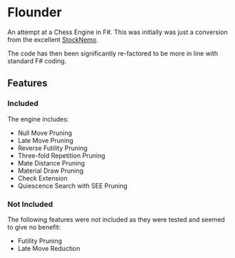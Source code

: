 # Flounder

An attempt at a Chess Engine in F#. This was initially was just a conversion from the excellent [StockNemo](https://github.com/TheBlackPlague/StockNemo).

The code has then been significantly re-factored to be more in line with standard F# coding.

## Features

### Included

The engine includes:

- Null Move Pruning
- Late Move Pruning
- Reverse Futility Pruning
- Three-fold Repetition Pruning
- Mate Distance Pruning
- Material Draw Pruning
- Check Extension
- Quiescence Search with SEE Pruning

### Not Included

The following features were not included as they were tested and seemed to give no benefit:

- Futility Pruning
- Late Move Reduction

